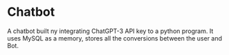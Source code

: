 # Chatbot
A chatbot built ny integrating ChatGPT-3 API key to a python program. It uses MySQL as a memory, stores all the conversions between the user and Bot. 
